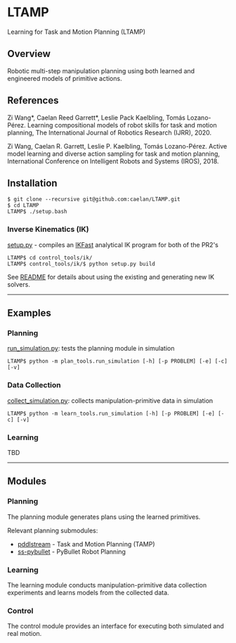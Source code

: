 <!-- https://www.markdownguide.org/basic-syntax/ -->
<!-- https://github.com/adam-p/markdown-here/wiki/Markdown-Cheatsheet -->

# LTAMP

Learning for Task and Motion Planning (LTAMP)

## Overview

Robotic multi-step manipulation planning using both learned and engineered models of primitive actions.


<!--## Citation-->

## References

Zi Wang*, Caelan Reed Garrett*, Leslie Pack Kaelbling, Tomás Lozano-Pérez. 
Learning compositional models of robot skills for task and motion planning, 
The International Journal of Robotics Research (IJRR), 2020.

Zi Wang, Caelan R. Garrett, Leslie P. Kaelbling, Tomás Lozano-Pérez. 
Active model learning and diverse action sampling for task and motion planning, 
International Conference on Intelligent Robots and Systems (IROS), 2018. 

## Installation

```
$ git clone --recursive git@github.com:caelan/LTAMP.git
$ cd LTAMP
LTAMP$ ./setup.bash
```
<!--LTAMP$ pip install -r requirements.txt
LTAMP$ git submodule update --init --recursive
LTAMP$ ./pddlstream/FastDownward/build.py release64-->

<!--Make sure to update the submodules and rebuild FastDownward upon pulling as they may have changed.-->



### Inverse Kinematics (IK)
<!--Forward/Inverse Kinematics-->

<!--Before using any kind of IK through [pr2_ik.py](control_tools/ik/pr2_ik.py), 
run [setup.py](control_tools/ik/ik_tools/setup.py) file from the [ik](control_tools/ik) directory.-->

<!--http://docs.ros.org/en/kinetic/api/moveit_tutorials/html/doc/ikfast/ikfast_tutorial.html-->
[setup.py](control_tools/ik/ik_tools/setup.py) - compiles an [IKFast](http://openrave.org/docs/0.8.2/openravepy/ikfast/) analytical IK program for both of the PR2's

```
LTAMP$ cd control_tools/ik/
LTAMP$ control_tools/ik/$ python setup.py build
```
<!--Follow the prompts at the end of the setup script to automatically move the necessary files-->

See [README](control_tools/ik/README.md) for details about using the existing and generating new IK solvers.

---

## Examples

### Planning

[run_simulation.py](plan_tools/run_simulation.py): tests the planning module in simulation
```
LTAMP$ python -m plan_tools.run_simulation [-h] [-p PROBLEM] [-e] [-c] [-v]
```

### Data Collection

[collect_simulation.py](learn_tools/collect_simulation.py): collects manipulation-primitive data in simulation
```
LTAMP$ python -m learn_tools.run_simulation [-h] [-p PROBLEM] [-e] [-c] [-v]
```


### Learning

TBD

---

## Modules

### Planning

The planning module generates plans using the learned primitives.

Relevant planning submodules:
* [pddlstream](https://github.com/caelan/pddlstream) - Task and Motion Planning (TAMP)
* [ss-pybullet](https://github.com/caelan/ss-pybullet) - PyBullet Robot Planning

### Learning

The learning module conducts manipulation-primitive data collection experiments and learns models from the collected data.

### Control

The control module provides an interface for executing both simulated and real motion.
